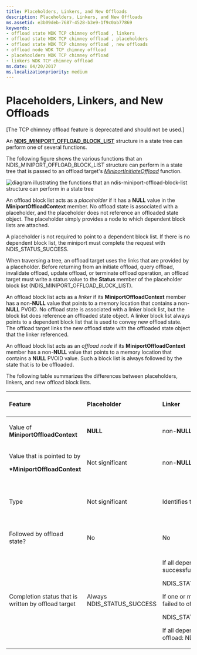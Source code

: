 ```yaml
---
title: Placeholders, Linkers, and New Offloads
description: Placeholders, Linkers, and New Offloads
ms.assetid: e3b09deb-7687-4528-b3e9-1f9c0ab77869
keywords:
- offload state WDK TCP chimney offload , linkers
- offload state WDK TCP chimney offload , placeholders
- offload state WDK TCP chimney offload , new offloads
- offload node WDK TCP chimney offload
- placehoolders WDK TCP chimney offload
- linkers WDK TCP chimney offload
ms.date: 04/20/2017
ms.localizationpriority: medium
---
```


# Placeholders, Linkers, and New Offloads


\[The TCP chimney offload feature is deprecated and should not be used.\]




An [**NDIS\_MINIPORT\_OFFLOAD\_BLOCK\_LIST**](https://msdn.microsoft.com/library/windows/hardware/ff566469) structure in a state tree can perform one of several functions.

The following figure shows the various functions that an NDIS\_MINIPORT\_OFFLOAD\_BLOCK\_LIST structure can perform in a state tree that is passed to an offload target's [*MiniportInitiateOffload*](https://msdn.microsoft.com/library/windows/hardware/ff559393) function.

![diagram illustrating the functions that an ndis\-miniport\-offload\-block\-list structure can perform in a state tree](images/block-types.png)

An offload block list acts as a *placeholder* if it has a **NULL** value in the **MiniportOffloadContext** member. No offload state is associated with a placeholder, and the placeholder does not reference an offloaded state object. The placeholder simply provides a node to which dependent block lists are attached.

A placeholder is not required to point to a dependent block list. If there is no dependent block list, the miniport must complete the request with NDIS\_STATUS\_SUCCESS.

When traversing a tree, an offload target uses the links that are provided by a placeholder. Before returning from an initiate offload, query offload, invalidate offload, update offload, or terminate offload operation, an offload target must write a status value to the **Status** member of the placeholder block list (NDIS\_MINIPORT\_OFFLOAD\_BLOCK\_LIST).

An offload block list acts as a *linker* if its **MiniportOffloadContext** member has a non-**NULL** value that points to a memory location that contains a non-**NULL** PVOID. No offload state is associated with a linker block list, but the block list does reference an offloaded state object. A linker block list always points to a dependent block list that is used to convey new offload state. The offload target links the new offload state with the offloaded state object that the linker referenced.

An offload block list acts as an *offload node* if its **MiniportOffloadContext** member has a non-**NULL** value that points to a memory location that contains a **NULL** PVOID value. Such a block list is always followed by the state that is to be offloaded.

The following table summarizes the differences between placeholders, linkers, and new offload block lists.

<table>
<colgroup>
<col width="25%" />
<col width="25%" />
<col width="25%" />
<col width="25%" />
</colgroup>
<thead>
<tr class="header">
<th align="left">Feature</th>
<th align="left">Placeholder</th>
<th align="left">Linker</th>
<th align="left">New offload block list</th>
</tr>
</thead>
<tbody>
<tr class="odd">
<td align="left"><p>Value of <strong>MiniportOffloadContext</strong></p></td>
<td align="left"><p><strong>NULL</strong></p></td>
<td align="left"><p>non-<strong>NULL</strong></p></td>
<td align="left"><p>non-<strong>NULL</strong></p></td>
</tr>
<tr class="even">
<td align="left"><p>Value that is pointed to by</p>
<p><strong>*MiniportOffloadContext</strong></p></td>
<td align="left"><p>Not significant</p></td>
<td align="left"><p>non-<strong>NULL</strong></p></td>
<td align="left"><p><strong>NULL</strong></p></td>
</tr>
<tr class="odd">
<td align="left"><p>Type</p></td>
<td align="left"><p>Not significant</p></td>
<td align="left"><p>Identifies the type of state</p></td>
<td align="left"><p>Identifies the type of state to be offloaded</p></td>
</tr>
<tr class="even">
<td align="left"><p>Followed by offload state?</p></td>
<td align="left"><p>No</p></td>
<td align="left"><p>No</p></td>
<td align="left"><p>Yes</p></td>
</tr>
<tr class="odd">
<td align="left"><p>Completion status that is written by offload target</p></td>
<td align="left"><p>Always NDIS_STATUS_SUCCESS</p></td>
<td align="left"><p>If all dependent blocks successfully offloaded:</p>
<p>NDIS_STATUS_SUCCESS</p>
<p>If one or more dependent blocks failed to offload:</p>
<p>NDIS_STATUS_PARTIAL_SUCCESS</p>
<p>If all dependent blocks failed to offload: NDIS_STATUS_FAILURE</p></td>
<td align="left"><p>Depends on completion of offload operation</p></td>
</tr>
</tbody>
</table>

 

 

 





